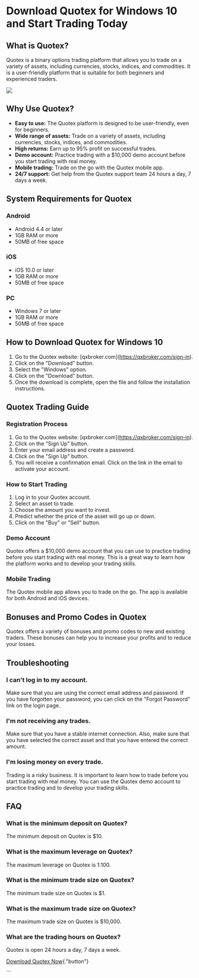 # Download Quotex for Windows 10 and Start Trading Today

## What is Quotex?

Quotex is a binary options trading platform that allows you to trade on
a variety of assets, including currencies, stocks, indices, and
commodities. It is a user-friendly platform that is suitable for both
beginners and experienced traders.

[![](https://static.quotex.io/files/5_en/300_250.jpg)](https://traff.sbs/brokerqxsignupf)

## Why Use Quotex?

-   **Easy to use:** The Quotex platform is designed to be
    user-friendly, even for beginners.
-   **Wide range of assets:** Trade on a variety of assets, including
    currencies, stocks, indices, and commodities.
-   **High returns:** Earn up to 95% profit on successful trades.
-   **Demo account:** Practice trading with a \$10,000 demo account
    before you start trading with real money.
-   **Mobile trading:** Trade on the go with the Quotex mobile app.
-   **24/7 support:** Get help from the Quotex support team 24 hours a
    day, 7 days a week.

## System Requirements for Quotex

### Android

-   Android 4.4 or later
-   1GB RAM or more
-   50MB of free space

### iOS

-   iOS 10.0 or later
-   1GB RAM or more
-   50MB of free space

### PC

-   Windows 7 or later
-   1GB RAM or more
-   50MB of free space

## How to Download Quotex for Windows 10

1.  Go to the Quotex website:
    \[qxbroker.com\](https://qxbroker.com/sign-in).
2.  Click on the "Download" button.
3.  Select the "Windows" option.
4.  Click on the "Download" button.
5.  Once the download is complete, open the file and follow the
    installation instructions.

## Quotex Trading Guide

### Registration Process

1.  Go to the Quotex website:
    \[qxbroker.com\](https://qxbroker.com/sign-in).
2.  Click on the "Sign Up" button.
3.  Enter your email address and create a password.
4.  Click on the "Sign Up" button.
5.  You will receive a confirmation email. Click on the link in the
    email to activate your account.

### How to Start Trading

1.  Log in to your Quotex account.
2.  Select an asset to trade.
3.  Choose the amount you want to invest.
4.  Predict whether the price of the asset will go up or down.
5.  Click on the "Buy" or "Sell" button.

### Demo Account

Quotex offers a \$10,000 demo account that you can use to practice
trading before you start trading with real money. This is a great way to
learn how the platform works and to develop your trading skills.

### Mobile Trading

The Quotex mobile app allows you to trade on the go. The app is
available for both Android and iOS devices.

## Bonuses and Promo Codes in Quotex

Quotex offers a variety of bonuses and promo codes to new and existing
traders. These bonuses can help you to increase your profits and to
reduce your losses.

## Troubleshooting

### I can\'t log in to my account.

Make sure that you are using the correct email address and password. If
you have forgotten your password, you can click on the "Forgot
Password" link on the login page.

### I\'m not receiving any trades.

Make sure that you have a stable internet connection. Also, make sure
that you have selected the correct asset and that you have entered the
correct amount.

### I\'m losing money on every trade.

Trading is a risky business. It is important to learn how to trade
before you start trading with real money. You can use the Quotex demo
account to practice trading and to develop your trading skills.

## FAQ

### What is the minimum deposit on Quotex?

The minimum deposit on Quotex is \$10.

### What is the maximum leverage on Quotex?

The maximum leverage on Quotex is 1:100.

### What is the minimum trade size on Quotex?

The minimum trade size on Quotex is \$1.

### What is the maximum trade size on Quotex?

The maximum trade size on Quotex is \$10,000.

### What are the trading hours on Quotex?

Quotex is open 24 hours a day, 7 days a week.

[Download Quotex
Now](\%22https://traff.sbs/quotexonelink\%22){."button"}

\`\`\`

